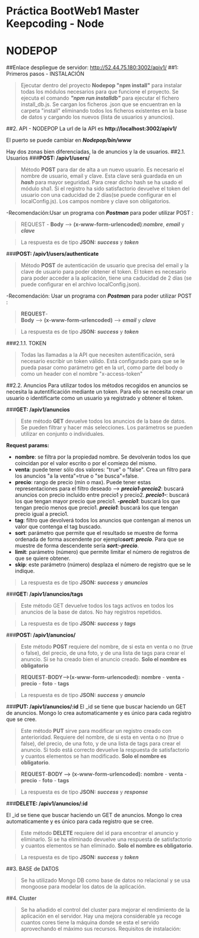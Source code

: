 # Práctica BootWeb1 Master Keepcoding - Node 
# NODEPOP
##Enlace despliegue de servidor: http://52.44.75.180:3002/apiv1/
##1: Primeros pasos - INSTALACIÓN
>Ejecutar dentro del proyecto **Nodepop "npm install"** para instalar todas los módulos necesarios para que funcione el proyecto.
>Se ejecuta el comando ***"npm run installdb"*** para ejecutar el fichero install_db.js. Se cargan los ficheros .json que se encuentran en la carpeta "install"
>eliminando todos los ficheros existentes en la base de datos y cargando los nuevos (lista de usuarios y anuncios).

##2. API - NODEPOP
La url de la API es **http://localhost:3002/apiv1/**

El puerto se puede cambiar en ***Nodepop/bin/www***

Hay dos zonas bien diferenciadas, la de anuncios y la de usuarios.
##2.1. Usuarios
###**POST: /apiv1/users/**
>Método **POST** para dar de alta a un nuevo usuario. Es necesario el nombre de usuario, email y clave. Esta clave será guardada en un ***hash*** para mayor seguridad. Para crear dicho hash se ha usado el módulo sha1.
Si el registro ha sido satisfactorio devuelve el token del usuario con una caducidad de 2 días(se puede configurar en el localConfig.js). Los campos nombre y clave son obligatorios.

-Recomendación:Usar un programa con ***Postman*** para poder utilizar POST :

>REQUEST -
**Body** --> **(x-www-form-urlencoded)**:***nombre***, ***email*** y ***clave*** 

>La respuesta es de tipo **JSON:** ***success*** y ***token***

###**POST: /apiv1/users/authenticate**
>Método **POST** de autenticación de usuario que precisa del email y la clave de usuario para poder obtener el token.
El token es necesario para poder acceder a la aplicación, tiene una caducidad de 2 días (se puede configurar en el archivo localConfig.json).

-Recomendación: Usar un programa con ***Postman*** para poder utilizar POST :

>**REQUEST**-	
>**Body** --> **(x-www-form-urlencoded)** --> ***email*** y ***clave*** 

>La respuesta es de tipo **JSON:** ***success*** y ***token***

###2.1.1. TOKEN
>Todas las llamadas a la API que necesiten autentificación, será necesario escribir un token válido. Está configurado para que se le pueda pasar como parámetro get en la url, como parte del body o como un header con el nombre "x-access-token"

##2.2. Anuncios
Para utilizar todos los métodos recogidos en anuncios se necesita la autentificación mediante un token. Para ello se necesita crear un usuario o identificarte como un usuario ya registrado y obtener el token.

###**GET: /apiv1/anuncios**

>Este método **GET** devuelve todos los anuncios de la base de datos. Se pueden filtrar y hacer más selecciones. Los parámetros se pueden utilizar en conjunto o individuales.

**Request params:**

- **nombre**: se filtra por la propiedad nombre. Se devolverán todos los que coincidan por el valor escrito o por el comiezo del mismo.
- **venta**: puede tener sólo dos valores: "true" o "false". Crea un filtro para los anuncios "a la venta"=true o "se busca"=false.
- **precio**: rango de precio (min o max). Puede tener estas representaciones para el filtro deseado --> ***precio1-precio2***: buscará anuncios con precio incluido entre precio1 y precio2. ***precio1-***: buscará los que tengan mayor precio que precio1. ***-precio1***: buscará los que tengan precio menos que precio1.
 ***precio1***: buscará los que tengan precio igual a precio1.
- **tag**:  filtro que devolverá todos los anuncios que contengan al menos un valor que contenga el tag buscado.
- **sort**: parámetro que permite que el resultado se muestre de forma ordenada de forma ascendente por ejemplo***sort: precio***. Para que se muestre de forma descendente sería ***sort:-precio***.
- **limit**: parámetro (número) que permite limitar el número de registros de que se quiere obtener.
- **skip**: este parámetro (número) desplaza el número de registro que se le indique.


>La respuesta es de tipo **JSON:** ***success*** y ***anuncios***

###**GET: /apiv1/anuncios/tags** 

>Este método GET devuelve todos los tags activos en todos los anuncios de la base de datos. No hay registros repetidos.


>La respuesta es de tipo **JSON:** ***success*** y ***tags***

###**POST: /apiv1/anuncios/** 

>Este método **POST** requiere del nombre, de si esta en venta o no (true o false), del precio, de una foto, y de una lista de tags para crear el anuncio. 
Si se ha creado bien el anuncio creado. **Solo el nombre es obligatorio**

>**REQUEST**-**BODY-->(x-www-form-urlencoded):** **nombre** - **venta** - **precio** - **foto** - **tags**

>La respuesta es de tipo **JSON:** ***success*** y ***anuncio***

###**PUT: /apiv1/anuncios/:id** 
El _id se tiene que buscar haciendo un GET de anuncios. Mongo lo crea automaticamente y es único para cada registro que se cree.

>Este método **PUT** sirve para modificar un registro creado con anterioridad. Requiere del nombre, de si esta en venta o no (true o false), del precio, de una foto, y de una lista de tags para crear el anuncio.
Si todo está correcto devuelve la respuesta de satisfactorio y cuantos elementos se han modificado.
**Solo el nombre es obligatorio**.

>**REQUEST**-**BODY --> (x-www-form-urlencoded):** **nombre** - **venta** - **precio** - **foto** - **tags**


>La respuesta es de tipo **JSON:** ***success*** y ***response***

###**DELETE: /apiv1/anuncios/:id** 

El _id se tiene que buscar haciendo un GET de anuncios. Mongo lo crea automaticamente y es único para cada registro que se cree.

>Este método **DELETE** requiere del id para encontrar el anuncio y eliminarlo. 
Si se ha eliminado devuelve una respuesta de satisfactorio y cuantos elementos se han eliminado.
**Solo el nombre es obligatorio**.

>La respuesta es de tipo **JSON:** ***success*** y ***token***

##3. BASE de DATOS
>Se ha utilizado Mongo DB como base de datos no relacional y se usa mongoose para modelar los datos de la aplicación.


##4. Cluster
>Se ha añadido el control del cluster para mejorar el rendimiento de la aplicación en el servidor. Hay una mejora considerable ya recoge cuantos cores tiene la máquina donde se esta el servido aprovechando el máximo sus recursos.
Requisitos de instalación:
